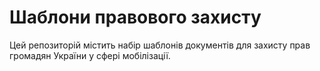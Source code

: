 # Шаблони правового захисту

Цей репозиторій містить набір шаблонів документів для захисту прав громадян України у сфері мобілізації.